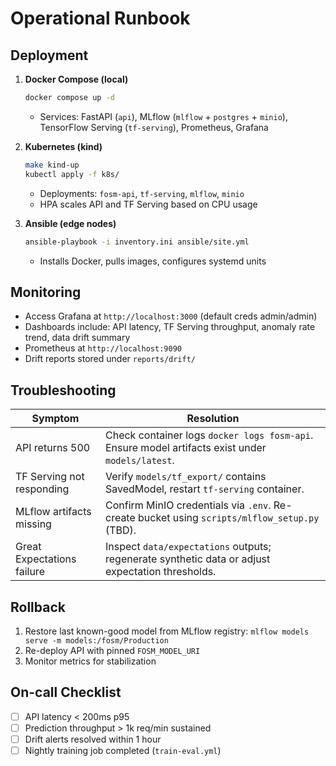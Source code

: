# Operational Runbook

## Deployment

1. **Docker Compose (local)**
   ```bash
   docker compose up -d
   ```
   - Services: FastAPI (`api`), MLflow (`mlflow` + `postgres` + `minio`), TensorFlow Serving (`tf-serving`), Prometheus, Grafana

2. **Kubernetes (kind)**
   ```bash
   make kind-up
   kubectl apply -f k8s/
   ```
   - Deployments: `fosm-api`, `tf-serving`, `mlflow`, `minio`
   - HPA scales API and TF Serving based on CPU usage

3. **Ansible (edge nodes)**
   ```bash
   ansible-playbook -i inventory.ini ansible/site.yml
   ```
   - Installs Docker, pulls images, configures systemd units

## Monitoring

- Access Grafana at `http://localhost:3000` (default creds admin/admin)
- Dashboards include: API latency, TF Serving throughput, anomaly rate trend, data drift summary
- Prometheus at `http://localhost:9090`
- Drift reports stored under `reports/drift/`

## Troubleshooting

| Symptom | Resolution |
|---------|------------|
| API returns 500 | Check container logs `docker logs fosm-api`. Ensure model artifacts exist under `models/latest`. |
| TF Serving not responding | Verify `models/tf_export/` contains SavedModel, restart `tf-serving` container. |
| MLflow artifacts missing | Confirm MinIO credentials via `.env`. Re-create bucket using `scripts/mlflow_setup.py` (TBD). |
| Great Expectations failure | Inspect `data/expectations` outputs; regenerate synthetic data or adjust expectation thresholds. |

## Rollback

1. Restore last known-good model from MLflow registry: `mlflow models serve -m models:/fosm/Production`
2. Re-deploy API with pinned `FOSM_MODEL_URI`
3. Monitor metrics for stabilization

## On-call Checklist

- [ ] API latency < 200ms p95
- [ ] Prediction throughput > 1k req/min sustained
- [ ] Drift alerts resolved within 1 hour
- [ ] Nightly training job completed (`train-eval.yml`)
